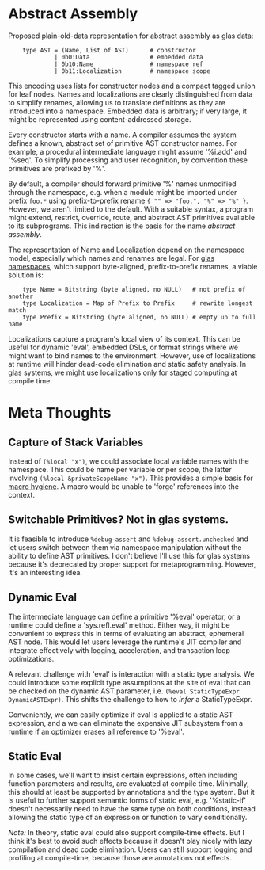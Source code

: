 # Abstract Assembly

Proposed plain-old-data representation for abstract assembly as glas data:

        type AST = (Name, List of AST)      # constructor
                 | 0b0:Data                 # embedded data
                 | 0b10:Name                # namespace ref
                 | 0b11:Localization        # namespace scope

This encoding uses lists for constructor nodes and a compact tagged union for leaf nodes. Names and localizations are clearly distinguished from data to simplify renames, allowing us to translate definitions as they are introduced into a namespace. Embedded data is arbitrary; if very large, it might be represented using content-addressed storage.

Every constructor starts with a name. A compiler assumes the system defines a known, abstract set of primitive AST constructor names. For example, a procedural intermediate language might assume '%i.add' and '%seq'. To simplify processing and user recognition, by convention these primitives are prefixed by '%'.

By default, a compiler should forward primitive '%' names unmodified through the namespace, e.g. when a module might be imported under prefix `foo.*` using prefix-to-prefix rename `{ "" => "foo.", "%" => "%" }`. However, we aren't limited to the default. With a suitable syntax, a program might extend, restrict, override, route, and abstract AST primitives available to its subprograms. This indirection is the basis for the name *abstract assembly*.

The representation of Name and Localization depend on the namespace model, especially which names and renames are legal. For [glas namespaces](GlasNamespaces.md), which support byte-aligned, prefix-to-prefix renames, a viable solution is:

        type Name = Bitstring (byte aligned, no NULL)   # not prefix of another
        type Localization = Map of Prefix to Prefix     # rewrite longest match
        type Prefix = Bitstring (byte aligned, no NULL) # empty up to full name

Localizations capture a program's local view of its context. This can be useful for dynamic 'eval', embedded DSLs, or format strings where we might want to bind names to the environment. However, use of localizations at runtime will hinder dead-code elimination and static safety analysis. In glas systems, we might use localizations only for staged computing at compile time.

# Meta Thoughts

## Capture of Stack Variables

Instead of `(%local "x")`, we could associate local variable names with the namespace. This could be name per variable or per scope, the latter involving `(%local &privateScopeName "x")`. This provides a simple basis for [macro hygiene](https://en.wikipedia.org/wiki/Hygienic_macro). A macro would be unable to 'forge' references into the context.

## Switchable Primitives? Not in glas systems.

It is feasible to introduce `%debug-assert` and `%debug-assert.unchecked` and let users switch between them via namespace manipulation without the ability to define AST primitives. I don't believe I'll use this for glas systems because it's deprecated by proper support for metaprogramming. However, it's an interesting idea. 

## Dynamic Eval

The intermediate language can define a primitive '%eval' operator, or a runtime could define a 'sys.refl.eval' method. Either way, it might be convenient to express this in terms of evaluating an abstract, ephemeral AST node. This would let users leverage the runtime's JIT compiler and integrate effectively with logging, acceleration, and transaction loop optimizations.

A relevant challenge with 'eval' is interaction with a static type analysis. We could introduce some explicit type assumptions at the site of eval that can be checked on the dynamic AST parameter, i.e. `(%eval StaticTypeExpr DynamicASTExpr)`. This shifts the challenge to how to *infer* a StaticTypeExpr.

Conveniently, we can easily optimize if eval is applied to a static AST expression, and a we can eliminate the expensive JIT subsystem from a runtime if an optimizer erases all reference to '%eval'. 

## Static Eval

In some cases, we'll want to insist certain expressions, often including function parameters and results, are evaluated at compile time. Minimally, this should at least be supported by annotations and the type system. But it is useful to further support semantic forms of static eval, e.g. '%static-if' doesn't necessarily need to have the same type on both conditions, instead allowing the static type of an expression or function to vary conditionally.

*Note:* In theory, static eval could also support compile-time effects. But I think it's best to avoid such effects because it doesn't play nicely with lazy compilation and dead code elimination. Users can still support logging and profiling at compile-time, because those are annotations not effects. 
